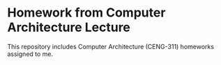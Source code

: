 # Homework from Computer Architecture Lecture
This repository includes Computer Architecture (CENG-311) homeworks assigned to me.
